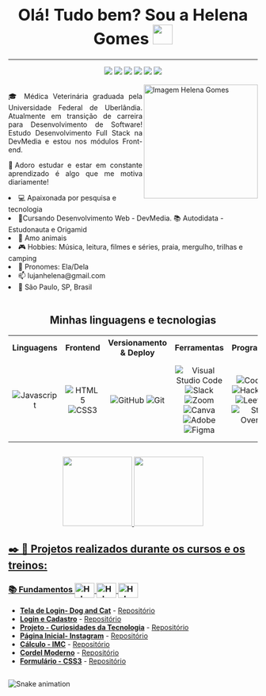### <div align="center"><h1> Olá! Tudo bem? Sou a Helena Gomes <img src="https://media.giphy.com/media/hvRJCLFzcasrR4ia7z/giphy.gif" width="40px"></h1></div>

<hr>

<!-- Contato -->
<div align="center">
  <a href="https://www.linkedin.com/in/helena-lujan-gomes/" target="_blank"><img src="https://img.shields.io/badge/-LinkedIn-%230077B5?style=for-the-badge&logo=linkedin&logoColor=white" target="_blank"></a> 
  <a href="mailto:lujanhelena@gmail.com" target="_blank"><img src="https://img.shields.io/badge/Gmail-D14836?style=for-the-badge&logo=gmail&logoColor=white"></a>
  <a href="https://api.whatsapp.com/send?phone=5517991165345" target="_blank"><img src="https://img.shields.io/badge/WhatsApp-25D366?style=for-the-badge&logo=whatsapp&logoColor=white"></a>
  <a href="https://t.me/HelenaLujan" target="_blank"><img src="https://img.shields.io/badge/Telegram-2CA5E0?style=for-the-badge&logo=telegram&logoColor=white"></a>
  <a href="https://www.instagram.com/lujanhelena/" target="_blank"><img src="https://img.shields.io/badge/-Instagram-%23E4405F?style=for-the-badge&logo=instagram&logoColor=white" target="_blank"></a>
  <a href="https://discord.gg/bUR8mKG9sH" target="_blank"><img src="https://img.shields.io/badge/Discord-7289DA?style=for-the-badge&logo=discord&logoColor=white" target="_blank"></a> 
</div>
<br>

<div>
  <img align="right" src="https://user-images.githubusercontent.com/94927107/196063065-e1dbe080-6e17-4a0a-aa9e-38b8ea9e74c1.jpg" alt="Imagem Helena Gomes" width="230px">
</div>


<div align="justify">
<p>
🎓
Médica Veterinária graduada pela Universidade Federal de Uberlândia. Atualmente em transição de carreira para Desenvolvimento de Software!
Estudo Desenvolvimento Full Stack na DevMedia e estou nos módulos Front-end.

🚀Adoro estudar e estar em constante aprendizado é algo que me motiva diariamente! 
</div>

</p>
<div>
<li>💻 Apaixonada por pesquisa e tecnologia</li>
<li>🌱Cursando Desenvolvimento Web - DevMedia. 📚 Autodidata - Estudonauta e Origamid</li>
<li>🐶 Amo animais</li>
<li>🎮 Hobbies: Música, leitura, filmes e séries, praia, mergulho, trilhas e camping</li>
<li>👩 Pronomes: Ela/Dela</li>
<li>📫 lujanhelena@gmail.com</li>
<li>📍 São Paulo, SP, Brasil</li>
</div>
<br>


<h2 align="center"> Minhas linguagens e tecnologias </h2>
<table>
<tr>
  <th>Linguagens</th>
  <th>Frontend</th>
  <th>Versionamento & Deploy</th>
  <th>Ferramentas</th>
  <th>Programação</th>
  <th>Outros</th>
</tr>
<tr>
  <td align="center" >
    <img alt="Javascript" src="https://img.shields.io/badge/javascript-%23323330.svg?style=for-the-badge&logo=javascript&logoColor=%23F7DF1E">
  </td>
  <td align="center" >
    <img alt="HTML5" src="https://img.shields.io/badge/html5-%23E34F26.svg?style=for-the-badge&logo=html5&logoColor=white">
    <img alt="CSS3" src="https://img.shields.io/badge/css3-%231572B6.svg?style=for-the-badge&logo=css3&logoColor=white"> 
  </td>
  <td align="center" >
  <img alt="GitHub" src="https://img.shields.io/badge/github-%23121011.svg?style=for-the-badge&logo=github&logoColor=white">
    <img alt="Git" src="https://img.shields.io/badge/git-%23F05033.svg?style=for-the-badge&logo=git&logoColor=white">
  </td>
  <td align="center" >
    <img alt="Visual Studio Code" src="https://img.shields.io/badge/Visual%20Studio%20Code-0078d7.svg?style=for-the-badge&logo=visual-studio-code&logoColor=white">
    <img alt="Slack" src="https://img.shields.io/badge/Slack-4A154B?style=for-the-badge&logo=slack&logoColor=white">
    <img alt="Zoom" src="https://img.shields.io/badge/Zoom-2D8CFF.svg?style=for-the-badge&logo=Zoom&logoColor=white">
    <img alt="Canva" src="https://img.shields.io/badge/Canva-%2300C4CC.svg?style=for-the-badge&logo=Canva&logoColor=white">
    <img alt="Adobe" src="https://img.shields.io/badge/adobe-%23FF0000.svg?style=for-the-badge&logo=adobe&logoColor=white">
    <img alt="Figma" src="https://img.shields.io/badge/figma-%23F24E1E.svg?style=for-the-badge&logo=figma&logoColor=white">
  </td>
  <td align="center" >
    <img alt="CodePen" src="https://img.shields.io/badge/Codepen-000000?style=for-the-badge&logo=codepen&logoColor=white">
    <img alt="Hackerrank" src="https://img.shields.io/badge/-Hackerrank-2EC866?style=for-the-badge&logo=HackerRank&logoColor=white">
    <img alt="LeetCode" src="https://img.shields.io/badge/LeetCode-000000?style=for-the-badge&logo=LeetCode&logoColor=#d16c06">
    <img alt="Stack Overflow" src="https://img.shields.io/badge/-Stackoverflow-FE7A16?style=for-the-badge&logo=stack-overflow&logoColor=white">
  </td>
   <td align="center" >
    <img alt="Microsoft Office" src="https://img.shields.io/badge/Microsoft%20Office-D83B01.svg?style=for-the-badge&logo=Microsoft-Office&logoColor=white">
    <img alt="Power Bi" src="https://img.shields.io/badge/power_bi-F2C811?style=for-the-badge&logo=powerbi&logoColor=black">
    <img alt="Google Drive" src="https://img.shields.io/badge/Google%20Drive-4285F4.svg?style=for-the-badge&logo=Google-Drive&logoColor=white">
    <img alt="OneDrive" src="https://img.shields.io/badge/OneDrive-0078D4.svg?style=for-the-badge&logo=microsoftonedrive&logoColor=white">
  </td>
</tr>
</table>
</div>
               
##

<div align="center">
    <a href="https://github.com/helena-Lujan-Gomes">
  <img height="140em" src="https://github-readme-stats.vercel.app/api?username=helena-Lujan-Gomes&show_icons=true&theme=dracula&include_all_commits=true&count_private=true"/>
  <img height="140em" src="https://github-readme-stats.vercel.app/api/top-langs/?username=helena-Lujan-Gomes&layout=compact&langs_count=7&theme=dracula"/>
</div>

##

<h2> ✒️ 📖 Projetos realizados durante os cursos e os treinos: </h2>
<h3>
   📚 Fundamentos
   <img  align="center" alt="Helena-HTML" height="30" width="40" src="https://cdn.jsdelivr.net/gh/devicons/devicon/icons/html5/html5-original.svg" />   
   <img align="center" alt="Helena-CSS" height="30" width="40" src="https://cdn.jsdelivr.net/gh/devicons/devicon/icons/css3/css3-original.svg" />
   <img align="center" alt="Helena-JS" height="30" width="40" src="https://cdn.jsdelivr.net/gh/devicons/devicon/icons/javascript/javascript-original.svg" />
</h3>

* **[Tela de Login- Dog and Cat](https://helena-lujan-gomes.github.io/Tela-de-Login-Dog-and-Cat/)** - [Repositório](https://github.com/helena-Lujan-Gomes/Tela-de-Login-Dog-and-Cat)
* **[Login e Cadastro](https://helena-lujan-gomes.github.io/Login-e-Cadastro/)** - [Repositório](https://github.com/helena-Lujan-Gomes/Login-e-Cadastro)
* **[Projeto - Curiosidades da Tecnologia](https://helena-lujan-gomes.github.io/Projeto-Curiosidades-da-Tecnologia/)** - [Repositório](https://github.com/helena-Lujan-Gomes/Projeto-Curiosidades-da-Tecnologia)
* **[Página Inicial- Instagram](https://helena-lujan-gomes.github.io/Pagina-Inicial-do-Instagram/)** - [Repositório](https://github.com/helena-Lujan-Gomes/Pagina-Inicial-do-Instagram)
* **[Cálculo - IMC](https://helena-lujan-gomes.github.io/Calculo-IMC/)** - [Repositório](https://github.com/helena-Lujan-Gomes/Calculo-IMC)
* **[Cordel Moderno](https://helena-lujan-gomes.github.io/projeto-cordel-moderno/)** - [Repositório](https://github.com/helena-Lujan-Gomes/projeto-cordel-moderno)
* **[Formulário - CSS3](https://helena-lujan-gomes.github.io/Formulario-responsivo-css3/)** - [Repositório](https://github.com/helena-Lujan-Gomes/Formulario-responsivo-css3)
##
  
  ![Snake animation](https://github.com/helena-Lujan-Gomes/helena-Lujan-Gomes/blob/output/github-contribution-grid-snake.svg)


